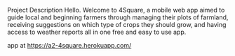 Project Description
Hello. Welcome to 4Square, a mobile web app aimed to guide local and beginning farmers through managing their plots of farmland, receiving suggestions
on which type of crops they should grow, and having access to weather reports all in one free and easy to use app.


app at https://a2-4square.herokuapp.com/
